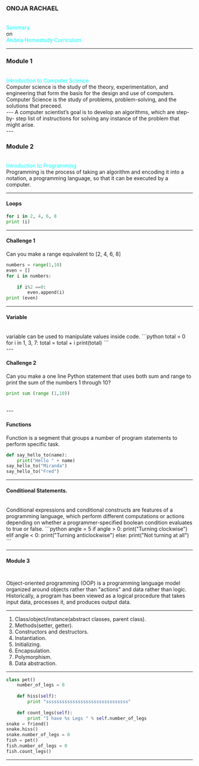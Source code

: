 

### ONOJA RACHAEL
<br>
<span style="color:cyan">Summary</span>
<br>
<span style="color:peac">on</span>
<br>
<span style="color:cyan">Andela Homestudy Curriculum</span>

---

### Module 1
<br>
<span style="color:cyan">Introduction to Computer Science</span>
<br>
Computer science is the study of the theory, experimentation, and engineering that form the basis for the design and use of computers.
Computer Science is the study of problems, problem-solving, and the solutions that preceed.
<br>
---
A computer scientist’s goal is to develop an algorithms, which are step-by-
step list of instructions for solving any instance of the problem that might arise.
<br>
---


### Module 2
<br>
<span style="color:cyan">Introduction to Programming</span>
<br>
Programming is the process of taking an algorithm and encoding it into a notation, a programming
language, so that it can be executed by a computer.

---
#### Loops
```python
for i in 2, 4, 6, 8
print (i)
```
---
#### Challenge 1
Can you make a range equivalent to [2, 4, 6, 8]
<br>
```python
numbers = range(1,10)
even = []
for i in numbers:
    
    if i%2 ==0:
        even.append(i)
print (even)
```

---
#### Variable
<br>
variable can be used to manipulate values inside code.
```python
total = 0
for i in 1, 3, 7:
total = total + i
print(total)
```
<br>
---

#### Challenge 2

Can you make a one line Python statement that uses both sum and range to print the sum of the numbers 1
through 10?


```python
print sum (range (1,10))
```
<br>
---

#### Functions
Function is a segment that groups a number of program statements to perform specific task.
<br>
```python
def say_hello_to(name):
	print("Hello " + name)
say_hello_to("Miranda")
say_hello_to("Fred")
```
---
#### Conditional Statements.
<br>
 Conditional expressions and conditional constructs are features of a programming language, which perform different computations or actions depending on whether a programmer-specified boolean condition evaluates to true or false.
```python
angle = 5
if angle > 0:
print("Turning clockwise")
elif angle < 0:
print("Turning anticlockwise")
else:
print("Not turning at all")
```

---
#### Module 3
<span style="color:white; font-size:0.6em;">Object Oriented Programming (OOP)</span>

Object-oriented programming (OOP) is a programming language model organized around objects rather than "actions" and data rather than logic. Historically, a program has been viewed as a logical procedure that takes input data, processes it, and produces output data.

---
1. Class/object/instance(abstract classes, parent class).
2. Methods(setter, getter).
3. Constructors and destructors.
4. Instantiation.
5. Initializing.
6. Encapsulation.
7. Polymorphism.
8. Data abstraction.

---
```python
class pet()
	number_of_legs = 0
	
	def hiss(self):
		print "sssssssssssssssssssssssssssssss"
		
	def count_legs(self):
		print "I have %s Legs " % self.number_of_legs
snake = friend()
snake.hiss()
snake.number_of_legs = 0
fish = pet()
fish.number_of_legs = 0
fish.count_legs()
```
---


